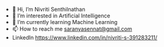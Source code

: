 - 👋 Hi, I’m Nivriti Senthilnathan
- 👀 I’m interested in Artificial Intelligence
- 🌱 I’m currently learning Machine Learning
- 📫 How to reach me saranyasennat@gmail.com
- LinkedIn https://www.linkedin.com/in/nivriti-s-391283211/
<!---
young-ai-expert/young-ai-expert is a ✨ special ✨ repository because its `README.md` (this file) appears on your GitHub profile.
You can click the Preview link to take a look at your changes.
--->

